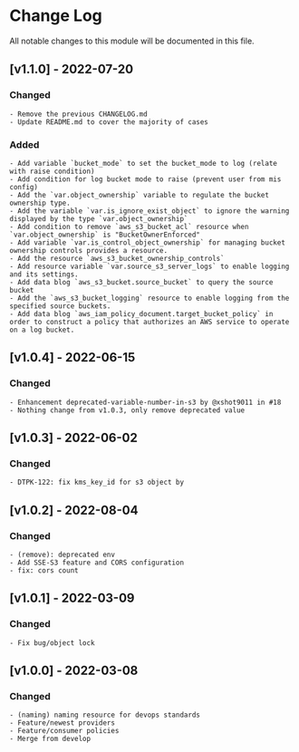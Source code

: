 # Change Log

All notable changes to this module will be documented in this file.

## [v1.1.0] - 2022-07-20

### Changed
    - Remove the previous CHANGELOG.md
    - Update README.md to cover the majority of cases

### Added
    - Add variable `bucket_mode` to set the bucket_mode to log (relate with raise condition)
    - Add condition for log bucket mode to raise (prevent user from mis config)
    - Add the `var.object_ownership` variable to regulate the bucket ownership type.
    - Add the variable `var.is_ignore_exist_object` to ignore the warning displayed by the type `var.object_ownership`
    - Add condition to remove `aws_s3_bucket_acl` resource when `var.object_ownership` is "BucketOwnerEnforced"
    - Add variable `var.is_control_object_ownership` for managing bucket ownership controls provides a resource.
    - Add the resource `aws_s3_bucket_ownership_controls`
    - Add resource variable `var.source_s3_server_logs` to enable logging and its settings.
    - Add data blog `aws_s3_bucket.source_bucket` to query the source bucket
    - Add the `aws_s3_bucket_logging` resource to enable logging from the specified source buckets.
    - Add data blog `aws_iam_policy_document.target_bucket_policy` in order to construct a policy that authorizes an AWS service to operate on a log bucket.

## [v1.0.4] - 2022-06-15

### Changed
    - Enhancement deprecated-variable-number-in-s3 by @xshot9011 in #18
    - Nothing change from v1.0.3, only remove deprecated value

## [v1.0.3] - 2022-06-02

### Changed
    - DTPK-122: fix kms_key_id for s3 object by

## [v1.0.2] - 2022-08-04

### Changed
    - (remove): deprecated env
    - Add SSE-S3 feature and CORS configuration
    - fix: cors count

## [v1.0.1] - 2022-03-09

### Changed
    - Fix bug/object lock

## [v1.0.0] - 2022-03-08

### Changed
    - (naming) naming resource for devops standards
    - Feature/newest providers
    - Feature/consumer policies
    - Merge from develop
